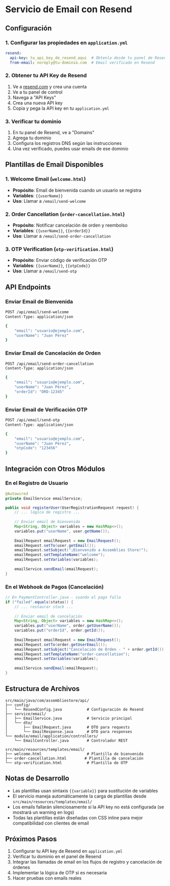 # Servicio de Email con Resend

## Configuración

### 1. Configurar las propiedades en `application.yml`

```yaml
resend:
  api-key: tu_api_key_de_resend_aqui  # Obtenla desde tu panel de Resend
  from-email: noreply@tu-dominio.com  # Email verificado en Resend
```

### 2. Obtener tu API Key de Resend

1. Ve a [resend.com](https://resend.com) y crea una cuenta
2. Ve a tu panel de control
3. Navega a "API Keys" 
4. Crea una nueva API key
5. Copia y pega la API key en tu `application.yml`

### 3. Verificar tu dominio

1. En tu panel de Resend, ve a "Domains"
2. Agrega tu dominio
3. Configura los registros DNS según las instrucciones
4. Una vez verificado, puedes usar emails de ese dominio

## Plantillas de Email Disponibles

### 1. Welcome Email (`welcome.html`)
- **Propósito**: Email de bienvenida cuando un usuario se registra
- **Variables**: `{{userName}}`
- **Uso**: Llamar a `/email/send-welcome`

### 2. Order Cancellation (`order-cancellation.html`)
- **Propósito**: Notificar cancelación de orden y reembolso
- **Variables**: `{{userName}}`, `{{orderId}}`
- **Uso**: Llamar a `/email/send-order-cancellation`

### 3. OTP Verification (`otp-verification.html`)
- **Propósito**: Enviar código de verificación OTP
- **Variables**: `{{userName}}`, `{{otpCode}}`
- **Uso**: Llamar a `/email/send-otp`

## API Endpoints

### Enviar Email de Bienvenida
```bash
POST /api/email/send-welcome
Content-Type: application/json

{
    "email": "usuario@ejemplo.com",
    "userName": "Juan Pérez"
}
```

### Enviar Email de Cancelación de Orden
```bash
POST /api/email/send-order-cancellation
Content-Type: application/json

{
    "email": "usuario@ejemplo.com",
    "userName": "Juan Pérez",
    "orderId": "ORD-12345"
}
```

### Enviar Email de Verificación OTP
```bash
POST /api/email/send-otp
Content-Type: application/json

{
    "email": "usuario@ejemplo.com",
    "userName": "Juan Pérez",
    "otpCode": "123456"
}
```

## Integración con Otros Módulos

### En el Registro de Usuario

```java
@Autowired
private EmailService emailService;

public void registerUser(UserRegistrationRequest request) {
    // ... lógica de registro ...
    
    // Enviar email de bienvenida
    Map<String, Object> variables = new HashMap<>();
    variables.put("userName", user.getName());
    
    EmailRequest emailRequest = new EmailRequest();
    emailRequest.setTo(user.getEmail());
    emailRequest.setSubject("¡Bienvenido a Assemblies Store!");
    emailRequest.setTemplateName("welcome");
    emailRequest.setVariables(variables);
    
    emailService.sendEmail(emailRequest);
}
```

### En el Webhook de Pagos (Cancelación)

```java
// En PaymentController.java - cuando el pago falla
if ("failed".equals(status)) {
    // ... restaurar stock ...
    
    // Enviar email de cancelación
    Map<String, Object> variables = new HashMap<>();
    variables.put("userName", order.getUserName());
    variables.put("orderId", order.getId());
    
    EmailRequest emailRequest = new EmailRequest();
    emailRequest.setTo(order.getUserEmail());
    emailRequest.setSubject("Cancelación de Orden - " + order.getId());
    emailRequest.setTemplateName("order-cancellation");
    emailRequest.setVariables(variables);
    
    emailService.sendEmail(emailRequest);
}
```

## Estructura de Archivos

```
src/main/java/com/assembliestore/api/
├── config/
│   └── ResendConfig.java           # Configuración de Resend
├── service/email/
│   ├── EmailService.java           # Servicio principal
│   └── dto/
│       ├── EmailRequest.java       # DTO para requests
│       └── EmailResponse.java      # DTO para responses
└── module/email/application/controllers/
    └── EmailController.java        # Controlador REST

src/main/resources/templates/email/
├── welcome.html                    # Plantilla de bienvenida
├── order-cancellation.html        # Plantilla de cancelación
└── otp-verification.html           # Plantilla de OTP
```

## Notas de Desarrollo

- Las plantillas usan sintaxis `{{variable}}` para sustitución de variables
- El servicio maneja automáticamente la carga de plantillas desde `src/main/resources/templates/email/`
- Los emails fallarán silenciosamente si la API key no está configurada (se mostrará un warning en logs)
- Todas las plantillas están diseñadas con CSS inline para mejor compatibilidad con clientes de email

## Próximos Pasos

1. Configurar tu API key de Resend en `application.yml`
2. Verificar tu dominio en el panel de Resend
3. Integrar las llamadas de email en los flujos de registro y cancelación de órdenes
4. Implementar la lógica de OTP si es necesaria
5. Hacer pruebas con emails reales
